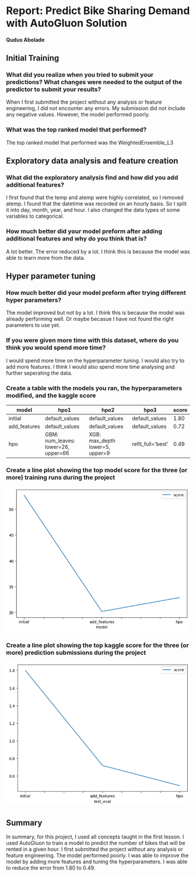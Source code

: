 # Report: Predict Bike Sharing Demand with AutoGluon Solution

#### Qudus Abolade

## Initial Training

### What did you realize when you tried to submit your predictions? What changes were needed to the output of the predictor to submit your results?

When I first submitted the project without any analysis or feature engineering, I did not encounter any errors. My submission
did not include any negative values. However, the model performed poorly.

### What was the top ranked model that performed?

The top ranked model that performed was the WeightedEnsemble_L3

## Exploratory data analysis and feature creation

### What did the exploratory analysis find and how did you add additional features?

I first found that the temp and atemp were highly correlated, so I removed atemp. I found that the datetime was recorded on an hourly basis. So I split it into day, month, year, and hour. I also changed the data types of some variables to categorical.

### How much better did your model preform after adding additional features and why do you think that is?

A lot better. The error reduced by a lot. I think this is because the model was able to learn more from the data.

## Hyper parameter tuning

### How much better did your model preform after trying different hyper parameters?

The model improved but not by a lot. I think this is because the model was already performing well. Or maybe becasue I have not found the right parameters to use yet.

### If you were given more time with this dataset, where do you think you would spend more time?

I would spend more time on the hyperparameter tuning. I would also try to add more features. I think I would also spend more time analysing and further seperating the data.

### Create a table with the models you ran, the hyperparameters modified, and the kaggle score

|model|hpo1|hpo2|hpo3|score|
|--|--|--|--|--|
|initial|default_values|default_values|default_values|1.80|
|add_features|default_values|default_values|default_values|0.72|
|hpo|GBM: num_leaves: lower=26, upper=66|XGB: max_depth lower=5, upper=9|refit_full='best'|0.49|

### Create a line plot showing the top model score for the three (or more) training runs during the project

![model_train_score.png](img/modelscore.png)

### Create a line plot showing the top kaggle score for the three (or more) prediction submissions during the project

![model_test_score.png](img/output.png)

## Summary

In summary, for this project, I used all concepts taught in the first lesson. I used AutoGluon to train a model to predict the number of bikes that will be rented in a given hour. I first submitted the project without any analysis or feature engineering. The model performed poorly. I was able to improve the model by adding more features and tuning the hyperparameters. I was able to reduce the error from 1.80 to 0.49.
